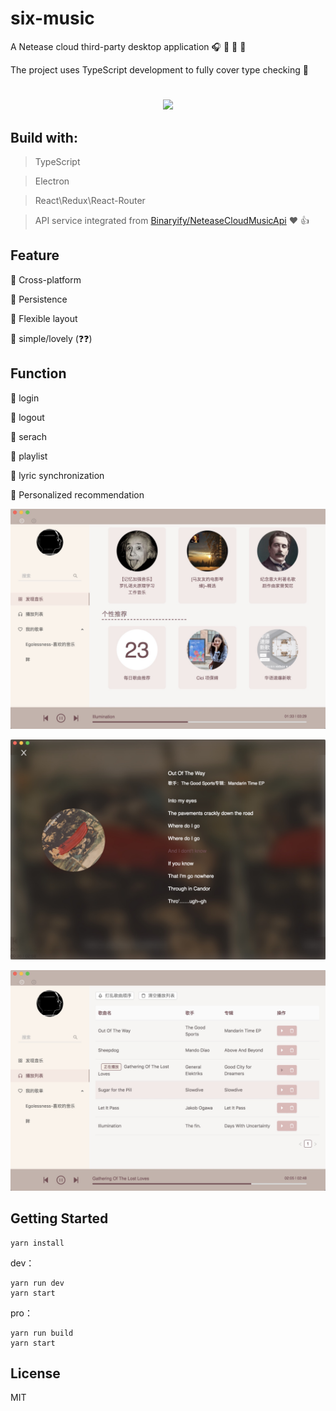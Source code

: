 # six-music
A Netease cloud third-party desktop application :headphones: :apple: :lemon: :watermelon:

The project uses TypeScript development to fully cover type checking :flags:
<h1></h1>

<p align = "center"> <img src="https://github.com/six-face/six-music-app/blob/master/readmeimg/preview.gif" ail="preview" ></p>

## Build with:
> TypeScript

> Electron

> React\Redux\React-Router

> API service integrated from  <a href="https://github.com/Binaryify/NeteaseCloudMusicApi" title="api">Binaryify/NeteaseCloudMusicApi</a>  :hearts: :+1:

## Feature

:star2: Cross-platform

:star2: Persistence

:star2: Flexible layout

:star2: simple/lovely (:question::question:)

## Function
:balloon: login

:balloon: logout

:balloon: serach

:balloon: playlist

:balloon: lyric synchronization

:balloon: Personalized recommendation



<p align = "center"> <img src="https://github.com/six-face/six-music-app/blob/master/readmeimg/main.jpg" ail="main" ></p>




<p align = "center"> <img src="https://github.com/six-face/six-music-app/blob/master/readmeimg/lyric.jpg" ail="lyric" ></p>




<p align = "center"> <img src="https://github.com/six-face/six-music-app/blob/master/readmeimg/playlist.jpg" ail="playlist" ></p>

## Getting Started


```
yarn install

``` 

dev：

```
yarn run dev
yarn start
```

pro：

```
yarn run build
yarn start
```

## License

MIT



